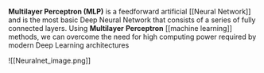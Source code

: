 **Multilayer Perceptron (MLP)** is a feedforward artificial [[Neural Network]] and is the most basic Deep Neural Network that consists of a series of fully connected layers. Using **Multilayer** **Perceptron** [[machine learning]] methods, we can overcome the need for high computing power required by modern Deep Learning architectures

![[Neuralnet_image.png]]